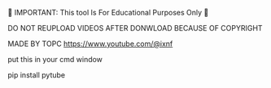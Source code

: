 🚨 IMPORTANT: This tool Is For Educational Purposes Only 🚨

DO NOT REUPLOAD VIDEOS AFTER DONWLOAD BECAUSE OF COPYRIGHT

MADE BY TOPC https://www.youtube.com/@ixnf

put this in your cmd window 

pip install pytube

